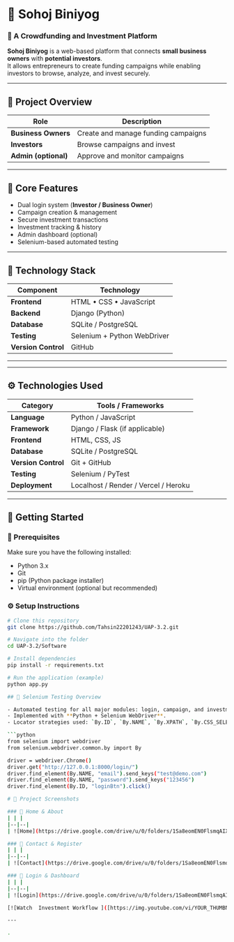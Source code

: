 # 💼 Sohoj Biniyog

### 🏦 A Crowdfunding and Investment Platform

**Sohoj Biniyog** is a web-based platform that connects **small business owners** with **potential investors**.  
It allows entrepreneurs to create funding campaigns while enabling investors to browse, analyze, and invest securely.

---

## 🧩 Project Overview

| Role | Description |
|------|--------------|
| **Business Owners** | Create and manage funding campaigns |
| **Investors** | Browse campaigns and invest |
| **Admin (optional)** | Approve and monitor campaigns |

---

## 🚀 Core Features

- Dual login system (**Investor / Business Owner**)
- Campaign creation & management
- Secure investment transactions
- Investment tracking & history
- Admin dashboard (optional)
- Selenium-based automated testing

---

## 🧠 Technology Stack

| Component | Technology |
|------------|-------------|
| **Frontend** | HTML • CSS • JavaScript |
| **Backend** | Django (Python) |
| **Database** | SQLite / PostgreSQL |
| **Testing** | Selenium + Python WebDriver |
| **Version Control** | GitHub |

---

---

## ⚙️ Technologies Used

| Category | Tools / Frameworks |
|-----------|--------------------|
| **Language** | Python / JavaScript |
| **Framework** | Django / Flask (if applicable) |
| **Frontend** | HTML, CSS, JS |
| **Database** | SQLite / PostgreSQL |
| **Version Control** | Git + GitHub |
| **Testing** | Selenium / PyTest |
| **Deployment** | Localhost / Render / Vercel / Heroku |

---

## 🚀 Getting Started

### 🔧 Prerequisites
Make sure you have the following installed:
- Python 3.x
- Git
- pip (Python package installer)
- Virtual environment (optional but recommended)

### ⚙️ Setup Instructions

```bash
# Clone this repository
git clone https://github.com/Tahsin22201243/UAP-3.2.git

# Navigate into the folder
cd UAP-3.2/Software

# Install dependencies
pip install -r requirements.txt

# Run the application (example)
python app.py

## 🧪 Selenium Testing Overview

- Automated testing for all major modules: login, campaign, and investment.
- Implemented with **Python + Selenium WebDriver**.
- Locator strategies used: `By.ID`, `By.NAME`, `By.XPATH`, `By.CSS_SELECTOR`.

```python
from selenium import webdriver
from selenium.webdriver.common.by import By

driver = webdriver.Chrome()
driver.get("http://127.0.0.1:8000/login/")
driver.find_element(By.NAME, "email").send_keys("test@demo.com")
driver.find_element(By.NAME, "password").send_keys("123456")
driver.find_element(By.ID, "loginBtn").click()

# 📸 Project Screenshots

### 🧩 Home & About
| | |
|--|--|
| ![Home](https://drive.google.com/drive/u/0/folders/1Sa8eomEN0FlsmqAIXfsCeJ0IU0l3Q25B) | ![About](https://drive.google.com/drive/u/0/folders/1Sa8eomEN0FlsmqAIXfsCeJ0IU0l3Q25B) |

### 🧩 Contact & Register
| | |
|--|--|
| ![Contact](https://drive.google.com/drive/u/0/folders/1Sa8eomEN0FlsmqAIXfsCeJ0IU0l3Q25B) | ![Register](https://drive.google.com/drive/u/0/folders/1Sa8eomEN0FlsmqAIXfsCeJ0IU0l3Q25B) |

### 🧩 Login & Dashboard
| | |
|--|--|
| ![Login](https://drive.google.com/drive/u/0/folders/1Sa8eomEN0FlsmqAIXfsCeJ0IU0l3Q25B) |

[![Watch  Investment Workflow ]([https://img.youtube.com/vi/YOUR_THUMBNAIL_CODE/0.jpg)](https://drive.google.com/file/d/1AbCdEfGHIJKLmnopQRsTuVWxyz12345/view?usp=sharing](https://drive.google.com/drive/u/0/folders/1Sa8eomEN0FlsmqAIXfsCeJ0IU0l3Q25B))

---

.

